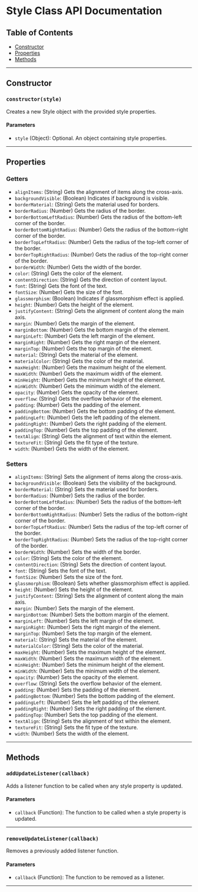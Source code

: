 # Style Class API Documentation

## Table of Contents

- [Constructor](#constructor)
- [Properties](#properties)
- [Methods](#methods)

---

## Constructor

### `constructor(style)`

Creates a new Style object with the provided style properties.

#### Parameters

- `style` (Object): Optional. An object containing style properties.

---

## Properties

### Getters

- `alignItems`: (String) Gets the alignment of items along the cross-axis.
- `backgroundVisible`: (Boolean) Indicates if background is visible.
- `borderMaterial`: (String) Gets the material used for borders.
- `borderRadius`: (Number) Gets the radius of the border.
- `borderBottomLeftRadius`: (Number) Gets the radius of the bottom-left corner of the border.
- `borderBottomRightRadius`: (Number) Gets the radius of the bottom-right corner of the border.
- `borderTopLeftRadius`: (Number) Gets the radius of the top-left corner of the border.
- `borderTopRightRadius`: (Number) Gets the radius of the top-right corner of the border.
- `borderWidth`: (Number) Gets the width of the border.
- `color`: (String) Gets the color of the element.
- `contentDirection`: (String) Gets the direction of content layout.
- `font`: (String) Gets the font of the text.
- `fontSize`: (Number) Gets the size of the font.
- `glassmorphism`: (Boolean) Indicates if glassmorphism effect is applied.
- `height`: (Number) Gets the height of the element.
- `justifyContent`: (String) Gets the alignment of content along the main axis.
- `margin`: (Number) Gets the margin of the element.
- `marginBottom`: (Number) Gets the bottom margin of the element.
- `marginLeft`: (Number) Gets the left margin of the element.
- `marginRight`: (Number) Gets the right margin of the element.
- `marginTop`: (Number) Gets the top margin of the element.
- `material`: (String) Gets the material of the element.
- `materialColor`: (String) Gets the color of the material.
- `maxHeight`: (Number) Gets the maximum height of the element.
- `maxWidth`: (Number) Gets the maximum width of the element.
- `minHeight`: (Number) Gets the minimum height of the element.
- `minWidth`: (Number) Gets the minimum width of the element.
- `opacity`: (Number) Gets the opacity of the element.
- `overflow`: (String) Gets the overflow behavior of the element.
- `padding`: (Number) Gets the padding of the element.
- `paddingBottom`: (Number) Gets the bottom padding of the element.
- `paddingLeft`: (Number) Gets the left padding of the element.
- `paddingRight`: (Number) Gets the right padding of the element.
- `paddingTop`: (Number) Gets the top padding of the element.
- `textAlign`: (String) Gets the alignment of text within the element.
- `textureFit`: (String) Gets the fit type of the texture.
- `width`: (Number) Gets the width of the element.

### Setters

- `alignItems`: (String) Sets the alignment of items along the cross-axis.
- `backgroundVisible`: (Boolean) Sets the visibility of the background.
- `borderMaterial`: (String) Sets the material used for borders.
- `borderRadius`: (Number) Sets the radius of the border.
- `borderBottomLeftRadius`: (Number) Sets the radius of the bottom-left corner of the border.
- `borderBottomRightRadius`: (Number) Sets the radius of the bottom-right corner of the border.
- `borderTopLeftRadius`: (Number) Sets the radius of the top-left corner of the border.
- `borderTopRightRadius`: (Number) Sets the radius of the top-right corner of the border.
- `borderWidth`: (Number) Sets the width of the border.
- `color`: (String) Sets the color of the element.
- `contentDirection`: (String) Sets the direction of content layout.
- `font`: (String) Sets the font of the text.
- `fontSize`: (Number) Sets the size of the font.
- `glassmorphism`: (Boolean) Sets whether glassmorphism effect is applied.
- `height`: (Number) Sets the height of the element.
- `justifyContent`: (String) Sets the alignment of content along the main axis.
- `margin`: (Number) Sets the margin of the element.
- `marginBottom`: (Number) Sets the bottom margin of the element.
- `marginLeft`: (Number) Sets the left margin of the element.
- `marginRight`: (Number) Sets the right margin of the element.
- `marginTop`: (Number) Sets the top margin of the element.
- `material`: (String) Sets the material of the element.
- `materialColor`: (String) Sets the color of the material.
- `maxHeight`: (Number) Sets the maximum height of the element.
- `maxWidth`: (Number) Sets the maximum width of the element.
- `minHeight`: (Number) Sets the minimum height of the element.
- `minWidth`: (Number) Sets the minimum width of the element.
- `opacity`: (Number) Sets the opacity of the element.
- `overflow`: (String) Sets the overflow behavior of the element.
- `padding`: (Number) Sets the padding of the element.
- `paddingBottom`: (Number) Sets the bottom padding of the element.
- `paddingLeft`: (Number) Sets the left padding of the element.
- `paddingRight`: (Number) Sets the right padding of the element.
- `paddingTop`: (Number) Sets the top padding of the element.
- `textAlign`: (String) Sets the alignment of text within the element.
- `textureFit`: (String) Sets the fit type of the texture.
- `width`: (Number) Sets the width of the element.

---

## Methods

### `addUpdateListener(callback)`

Adds a listener function to be called when any style property is updated.

#### Parameters

- `callback` (Function): The function to be called when a style property is updated.

---

### `removeUpdateListener(callback)`

Removes a previously added listener function.

#### Parameters

- `callback` (Function): The function to be removed as a listener.

---

